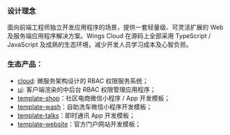 ### 设计理念

面向前端工程师独立开发应用程序的场景，提供一套轻量级、可灵活扩展的 Web 及服务端应用程序解决方案。Wings Cloud 在源码上全部采用 TypeScript / JavaScript 及成熟的生态环境，减少开发人员学习成本及心智负担。

### 生态产品：

- [cloud](https://github.com/wingscloud/cloud): 微服务架构设计的 RBAC 权限服务系统；
- [ui](https://github.com/wingscloud/ui): 客户端渲染的中后台 RBAC 权限管理应用程序；
- [template-shop](https://github.com/wingscloud/template-shop)：社区电商微信小程序 / App 开发模板；
- [template-wash](https://github.com/wingscloud/template-wash)：自助洗车微信小程序开发模板；
- [template-talks](https://github.com/wingscloud/template-talks)：即时通讯 App 开发模板；
- [template-website](https://github.com/wingscloud/template-website)：官方门户网站开发模板；

